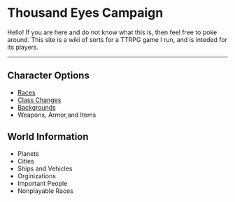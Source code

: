 # Thousand Eyes Campaign

Hello! If you are here and do not know what this is, then feel free to poke around. This site is a wiki of sorts for a TTRPG game I run, and is inteded for its players.


---

## Character Options

 * [Races](races.html)
 * [Class Changes](classes.html)
 * [Backgrounds](backgrounds.html)
 * Weapons, Armor,and Items

## World Information

 * Planets
 * Cities
 * Ships and Vehicles
 * Orginizations
 * Important People
 * Nonplayable Races
